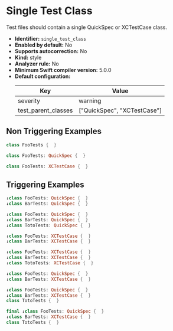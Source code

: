 # Single Test Class

Test files should contain a single QuickSpec or XCTestCase class.

* **Identifier:** `single_test_class`
* **Enabled by default:** No
* **Supports autocorrection:** No
* **Kind:** style
* **Analyzer rule:** No
* **Minimum Swift compiler version:** 5.0.0
* **Default configuration:**
  <table>
  <thead>
  <tr><th>Key</th><th>Value</th></tr>
  </thead>
  <tbody>
  <tr>
  <td>
  severity
  </td>
  <td>
  warning
  </td>
  </tr>
  <tr>
  <td>
  test_parent_classes
  </td>
  <td>
  [&quot;QuickSpec&quot;, &quot;XCTestCase&quot;]
  </td>
  </tr>
  </tbody>
  </table>

## Non Triggering Examples

```swift
class FooTests {  }
```

```swift
class FooTests: QuickSpec {  }
```

```swift
class FooTests: XCTestCase {  }
```

## Triggering Examples

```swift
↓class FooTests: QuickSpec {  }
↓class BarTests: QuickSpec {  }
```

```swift
↓class FooTests: QuickSpec {  }
↓class BarTests: QuickSpec {  }
↓class TotoTests: QuickSpec {  }
```

```swift
↓class FooTests: XCTestCase {  }
↓class BarTests: XCTestCase {  }
```

```swift
↓class FooTests: XCTestCase {  }
↓class BarTests: XCTestCase {  }
↓class TotoTests: XCTestCase {  }
```

```swift
↓class FooTests: QuickSpec {  }
↓class BarTests: XCTestCase {  }
```

```swift
↓class FooTests: QuickSpec {  }
↓class BarTests: XCTestCase {  }
class TotoTests {  }
```

```swift
final ↓class FooTests: QuickSpec {  }
↓class BarTests: XCTestCase {  }
class TotoTests {  }
```